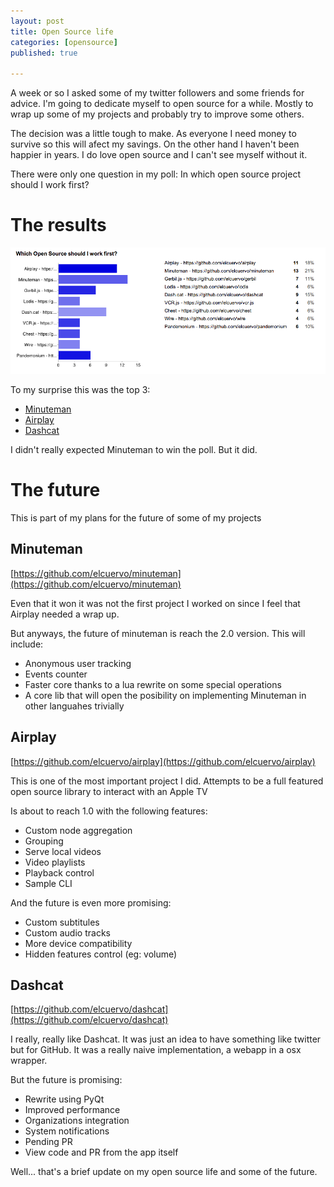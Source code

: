 ```yaml
---
layout: post
title: Open Source life
categories: [opensource]
published: true

---
```


A week or so I asked some of my twitter followers and some friends for advice.
I'm going to dedicate myself to open source for a while. Mostly to wrap up some
of my projects and probably try to improve some others.

The decision was a little tough to make. As everyone I need money to survive so
this will afect my savings. On the other hand I haven't been happier in years. I
do love open source and I can't see myself without it.

There were only one question in my poll: In which open source project should I
work first?

# The results

![](/posts_assets/poll_results.png)

To my surprise this was the top 3:

* [Minuteman](https://github.com/elcuervo/minuteman)
* [Airplay](https://github.com/elcuervo/airplay)
* [Dashcat](https://github.com/elcuervo/dashcat)

I didn't really expected Minuteman to win the poll. But it did.

# The future

This is part of my plans for the future of some of my projects

## Minuteman
[https://github.com/elcuervo/minuteman](https://github.com/elcuervo/minuteman)

Even that it won it was not the first project I worked on since I feel that
Airplay needed a wrap up.

But anyways, the future of minuteman is reach the 2.0 version. This will
include:

* Anonymous user tracking
* Events counter
* Faster core thanks to a lua rewrite on some special operations
* A core lib that will open the posibility on implementing Minuteman in other
  languahes trivially

## Airplay
[https://github.com/elcuervo/airplay](https://github.com/elcuervo/airplay)

This is one of the most important project I did. Attempts to be a full featured
open source library to interact with an Apple TV

Is about to reach 1.0 with the following features:

* Custom node aggregation
* Grouping
* Serve local videos
* Video playlists
* Playback control
* Sample CLI

And the future is even more promising:

* Custom subtitules
* Custom audio tracks
* More device compatibility
* Hidden features control (eg: volume)

## Dashcat
[https://github.com/elcuervo/dashcat](https://github.com/elcuervo/dashcat)

I really, really like Dashcat. It was just an idea to have something like
twitter but for GitHub. It was a really naive implementation, a webapp in a osx
wrapper.

But the future is promising:

* Rewrite using PyQt
* Improved performance
* Organizations integration
* System notifications
* Pending PR
* View code and PR from the app itself

Well... that's a brief update on my open source life and some of the future.

